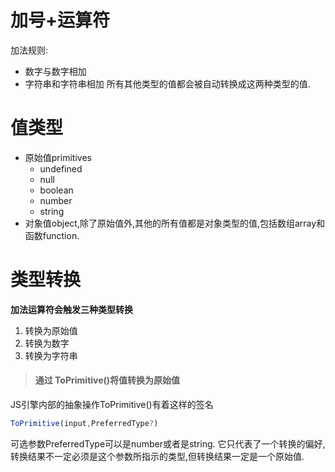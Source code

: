 # 加号+运算符
加法规则:
+ 数字与数字相加
+ 字符串和字符串相加
    所有其他类型的值都会被自动转换成这两种类型的值.
# 值类型
+ 原始值primitives
    + undefined
    + null
    + boolean
    + number
    + string
+ 对象值object,除了原始值外,其他的所有值都是对象类型的值,包括数组array和函数function.
# 类型转换
**加法运算符会触发三种类型转换**
1. 转换为原始值
2. 转换为数字
3. 转换为字符串
> #### 通过 ToPrimitive()将值转换为原始值

JS引擎内部的抽象操作ToPrimitive()有着这样的签名
``` javascript
ToPrimitive(input,PreferredType?)
```
可选参数PreferredType可以是number或者是string.
它只代表了一个转换的偏好,转换结果不一定必须是这个参数所指示的类型,但转换结果一定是一个原始值.
